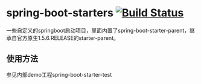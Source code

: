 # spring-boot-starters [![Build Status](https://travis-ci.org/jiangnenghua/spring-boot-starters.svg?branch=master)](https://travis-ci.org/jiangnenghua/spring-boot-starters/)

一些自定义的springboot启动项目，里面内置了spring-boot-starter-parent，继承自官方原生1.5.6.RELEASE的starter-parent。　



## 使用方法
参见内部demo工程spring-boot-starter-test
